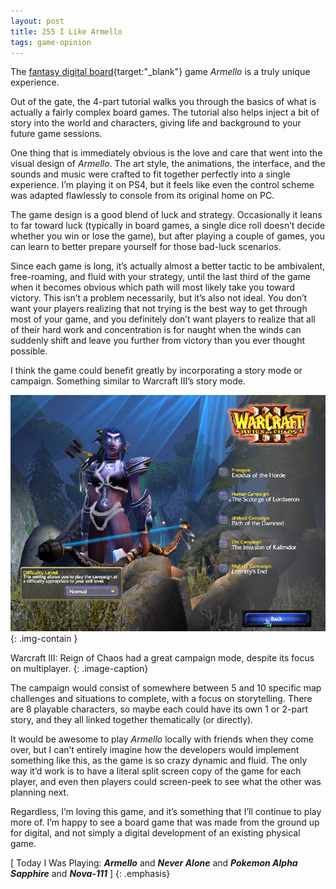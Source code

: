 ```yaml
---
layout: post
title: 255 I Like Armello
tags: game-opinion
---
```

The [fantasy digital board](http://armello.com){target:"_blank"} game *Armello* is a truly unique experience.

Out of the gate, the 4-part tutorial walks you through the basics of what is actually a fairly complex board games. The tutorial also helps inject a bit of story into the world and characters, giving life and background to your future game sessions.

One thing that is immediately obvious is the love and care that went into the visual design of *Armello*.  The art style, the animations, the interface, and the sounds and music were crafted to fit together perfectly into a single experience.  I’m playing it on PS4, but it feels like even the control scheme was adapted flawlessly to console from its original home on PC.

The game design is a good blend of luck and strategy.  Occasionally it leans to far toward luck (typically in board games, a single dice roll doesn’t decide whether you win or lose the game), but after playing a couple of games, you can learn to better prepare yourself for those bad-luck scenarios.

Since each game is long, it’s actually almost a better tactic to be ambivalent, free-roaming, and fluid with your strategy, until the last third of the game when it becomes obvious which path will most likely take you toward victory.  This isn’t a problem necessarily, but it’s also not ideal.  You don’t want your players realizing that not trying is the best way to get through most of your game, and you definitely don’t want players to realize that all of their hard work and concentration is for naught when the winds can suddenly shift and leave you further from victory than you ever thought possible.

I think the game could benefit greatly by incorporating a story mode or campaign.  Something similar to Warcraft III’s story mode.

![Armello](/img/games/255_I_Like_Armello.jpg "Armello"){: .img-contain }

Warcraft III: Reign of Chaos had a great campaign mode, despite its focus on multiplayer.
{: .image-caption}

The campaign would consist of somewhere between 5 and 10 specific map challenges and situations to complete, with a focus on storytelling.  There are 8 playable characters, so maybe each could have its own 1 or 2-part story, and they all linked together thematically (or directly).

It would be awesome to play *Armello* locally with friends when they come over, but I can’t entirely imagine how the developers would implement something like this, as the game is so crazy dynamic and fluid.  The only way it’d work is to have a literal split screen copy of the game for each player, and even then players could screen-peek to see what the other was planning next.

Regardless, I’m loving this game, and it’s something that I’ll continue to play more of.  I’m happy to see a board game that was made from the ground up for digital, and not simply a digital development of an existing physical game.

[ Today I Was Playing: ***Armello*** and ***Never Alone*** and ***Pokemon Alpha Sapphire*** and ***Nova-111*** ]
{: .emphasis}

